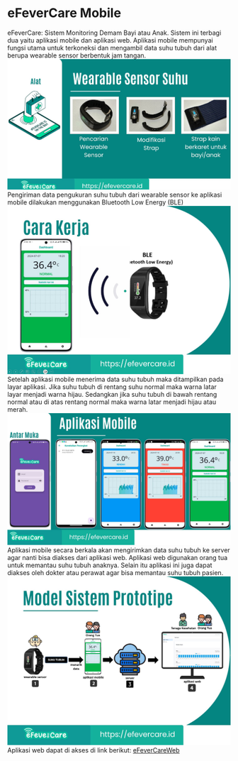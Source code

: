 # eFeverCare Mobile
eFeverCare: Sistem Monitoring Demam Bayi atau Anak. Sistem ini terbagi dua yaitu aplikasi mobile dan aplikasi web. Aplikasi mobile mempunyai fungsi utama untuk terkoneksi dan mengambil data suhu tubuh dari alat berupa wearable sensor berbentuk jam tangan.
![Wearable Sensor](images/03.jpg)
Pengiriman data pengukuran suhu tubuh dari wearable sensor ke aplikasi mobile dilakukan menggunakan Bluetooth Low Energy (BLE)
![Wearable Sensor](images/02.jpg)
Setelah aplikasi mobile menerima data suhu tubuh maka ditampilkan pada layar aplikasi. Jika suhu tubuh di rentang suhu normal maka warna latar layar menjadi warna hijau. Sedangkan jika suhu tubuh di bawah rentang normal atau di atas rentang normal maka warna latar menjadi hijau atau merah.  
![Wearable Sensor](images/04.jpg)
Aplikasi mobile secara berkala akan mengirimkan data suhu tubuh ke server agar nanti bisa diakses dari aplikasi web. Aplikasi web digunakan orang tua untuk memantau suhu tubuh anaknya. Selain itu aplikasi ini juga dapat diakses oleh dokter atau perawat agar bisa memantau suhu tubuh pasien.
![Wearable Sensor](images/01.jpg)
Aplikasi web dapat di akses di link berikut: [eFeverCareWeb](https://github.com/rezafaisal/eFeverCareWeb)
